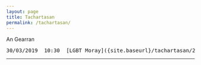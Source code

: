 ```yaml
---
layout: page
title: Tachartasan
permalink: /tachartasan/
---
```


An Gearran

<pre>30/03/2019  10:30  [LGBT Moray]({site.baseurl}/tachartasan/2019-02-16-bracaist-lgbt-moray)</pre>

<hr>
